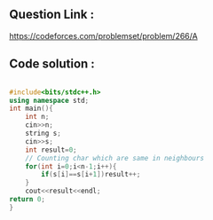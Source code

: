 ## Question Link :

https://codeforces.com/problemset/problem/266/A

## Code solution :

```cpp

#include<bits/stdc++.h>
using namespace std;
int main(){
    int n;
    cin>>n;
    string s;
    cin>>s;
    int result=0;
    // Counting char which are same in neighbours
    for(int i=0;i<n-1;i++){
        if(s[i]==s[i+1])result++;
    }
    cout<<result<<endl;
return 0;
}

```